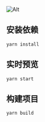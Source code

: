 ![Alt](https://repobeats.axiom.co/api/embed/c06d0314210e8d947c6e522ceec35dd5617335c1.svg "Repobeats analytics image")

## 安装依赖
```
yarn install
```
## 实时预览
```
yarn start
```
## 构建项目
```
yarn build
```
